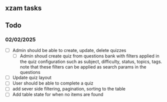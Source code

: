 ## xzam tasks

## Todo

### 02/02/2025

- [ ] Admin should be able to create, update, delete quizzes
  - [ ] Admin shoud create quiz from questions bank with filters applied in the quiz configuration such as subject, difficulty, status, topics, tags. note that these filters can be applied as search params in the questions
- [ ] Update quiz layout
- [ ] User should be able to complete a quiz
- [ ] add sever side filtering, pagination, sorting to the table
- [ ] Add table state for when no items are found
